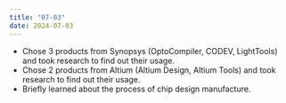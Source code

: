 ```yaml
---
title: "07-03"
date: 2024-07-03
---
```


 - Chose 3 products from Synopsys (OptoCompiler, CODEV, LightTools) and took research to find out their usage.
 - Chose 2 products from Altium (Altium Design, Altium Tools) and took research to find out their usage.
 - Briefly learned about the process of chip design manufacture.
